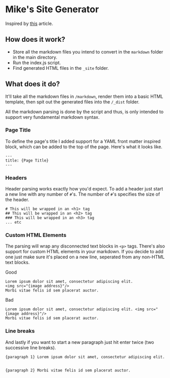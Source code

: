# Mike's Site Generator
 
Inspired by [this](https://arne.me/articles/write-your-own-ssg) article.

## How does it work?

- Store all the markdown files you intend to convert in the `markdown` folder in the main directory.
- Run the index.js script.
- Find generated HTML files in the `_site` folder.

## What does it do?

It'll take all the markdown files in `/markdown`, render them into a basic HTML template, then spit out the generated files into the `/_dist` folder.

All the markdown parsing is done by the script and thus, is only intended to support very fundamental markdown syntax.

### Page Title
To define the page's title I added support for a YAML front matter inspired block, which can be added to the top of the page. Here's what it looks like.  
```
---
title: {Page Title}
---
```

### Headers
Header parsing works exactly how you'd expect. To add a header just start a new line with any number of `#`'s. The number of `#`'s specifies the size of the header.  
```
# This will be wrapped in an <h1> tag
## This will be wrapped in an <h2> tag
### This will be wrapped in an <h3> tag
... etc
```

### Custom HTML Elements
The parsing will wrap any disconnected text blocks in `<p>` tags. There's also support for custom HTML elements in your markdown. If you decide to add one just make sure it's placed on a new line, seperated from any non-HTML text blocks.

Good
```
Lorem ipsum dolor sit amet, consectetur adipiscing elit.
<img src="{image address}"/>
Morbi vitae felis id sem placerat auctor.
```
Bad
```
Lorem ipsum dolor sit amet, consectetur adipiscing elit. <img src="{image address}"/>
Morbi vitae felis id sem placerat auctor.
```

### Line breaks
And lastly if you want to start a new paragraph just hit enter twice (two successive line breaks).

```
{paragraph 1} Lorem ipsum dolor sit amet, consectetur adipiscing elit.


{paragraph 2} Morbi vitae felis id sem placerat auctor.
```
